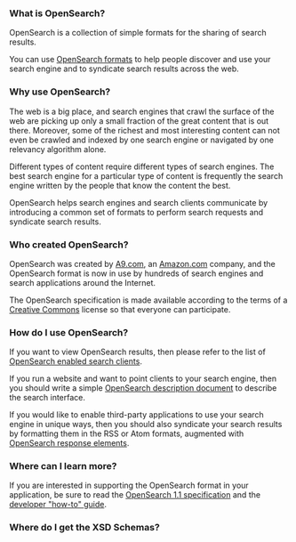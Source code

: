 ### What is OpenSearch?

OpenSearch is a collection of simple formats for the sharing of search
results.

You can use [OpenSearch
formats](Specifications/OpenSearch/1.1 "wikilink") to help people
discover and use your search engine and to syndicate search results
across the web.

### Why use OpenSearch?

The web is a big place, and search engines that crawl the surface of the
web are picking up only a small fraction of the great content that is
out there. Moreover, some of the richest and most interesting content
can not even be crawled and indexed by one search engine or navigated by
one relevancy algorithm alone.

Different types of content require different types of search engines.
The best search engine for a particular type of content is frequently
the search engine written by the people that know the content the best.

OpenSearch helps search engines and search clients communicate by
introducing a common set of formats to perform search requests and
syndicate search results.

### Who created OpenSearch?

OpenSearch was created by [A9.com](http://a9.com), an
[Amazon.com](http://www.amazon.com) company, and the OpenSearch format
is now in use by hundreds of search engines and search applications
around the Internet.

The OpenSearch specification is made available according to the terms of
a [Creative Commons](http://creativecommons.org/) license so that
everyone can participate.

### How do I use OpenSearch?

If you want to view OpenSearch results, then please refer to the list of
[OpenSearch enabled search
clients](Community/OpenSearch_enabled_search_clients "wikilink").

If you run a website and want to point clients to your search engine,
then you should write a simple [OpenSearch description
document](Specifications/OpenSearch/1.1#OpenSearch_description_document "wikilink")
to describe the search interface.

If you would like to enable third-party applications to use your search
engine in unique ways, then you should also syndicate your search
results by formatting them in the RSS or Atom formats, augmented with
[OpenSearch response
elements](Specifications/OpenSearch/1.1#OpenSearch_response_elements "wikilink").

### Where can I learn more?

If you are interested in supporting the OpenSearch format in your
application, be sure to read the [OpenSearch 1.1
specification](Specifications/OpenSearch/1.1 "wikilink") and the
[developer "how-to"
guide](Documentation/Developer_how_to_guide "wikilink").

### Where do I get the XSD Schemas?
